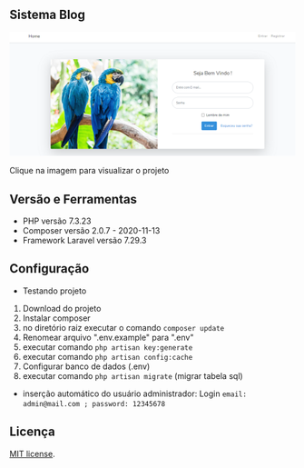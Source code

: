 ## Sistema Blog 
[![Clique aqui](https://github.com/tigoCaval/images/blob/main/web/telalogin-blog.png?raw=true)](https://youtu.be/ZAWMrzinHXo)

Clique na imagem para visualizar o projeto

## Versão e Ferramentas

- PHP versão 7.3.23
- Composer versão 2.0.7 - 2020-11-13
- Framework Laravel versão 7.29.3  

## Configuração
- Testando projeto 
1. Download do projeto 
2. Instalar composer
3. no diretório raiz executar o comando ```composer update``` 
4. Renomear arquivo ".env.example" para ".env"
5. executar comando ```php artisan key:generate```
6. executar comando ```php artisan config:cache```
7. Configurar banco de dados (.env)
8. executar comando ```php artisan migrate``` (migrar tabela sql) 
- inserção automático do usuário administrador: Login ```email: admin@mail.com ; password: 12345678```   

## Licença

[MIT license](https://opensource.org/licenses/MIT).
